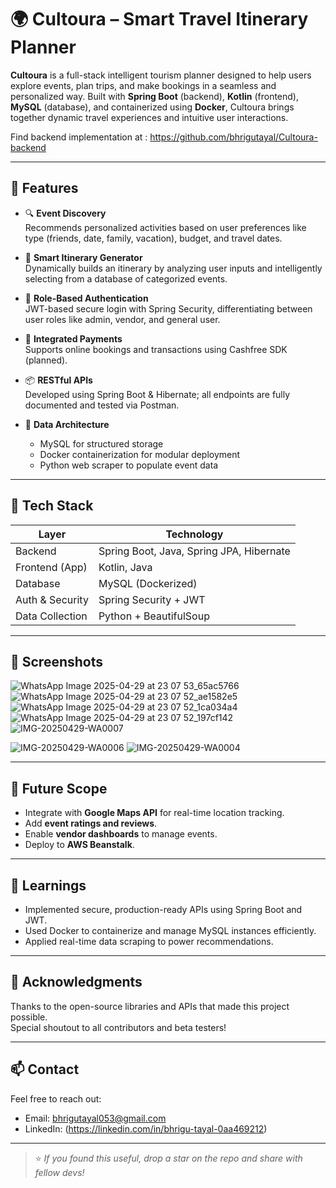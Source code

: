 

# 🌍 Cultoura – Smart Travel Itinerary Planner

**Cultoura** is a full-stack intelligent tourism planner designed to help users explore events, plan trips, and make bookings in a seamless and personalized way. Built with **Spring Boot** (backend), **Kotlin** (frontend), **MySQL** (database), and containerized using **Docker**, Cultoura brings together dynamic travel experiences and intuitive user interactions.

Find backend implementation at : https://github.com/bhrigutayal/Cultoura-backend

---

## 🚀 Features

- 🔍 **Event Discovery**  
  Recommends personalized activities based on user preferences like type (friends, date, family, vacation), budget, and travel dates.

- 🧠 **Smart Itinerary Generator**  
  Dynamically builds an itinerary by analyzing user inputs and intelligently selecting from a database of categorized events.

- 🔐 **Role-Based Authentication**  
  JWT-based secure login with Spring Security, differentiating between user roles like admin, vendor, and general user.

- 💸 **Integrated Payments**  
  Supports online bookings and transactions using Cashfree SDK (planned).

- 📦 **RESTful APIs**  
  Developed using Spring Boot & Hibernate; all endpoints are fully documented and tested via Postman.

- 🐘 **Data Architecture**  
  - MySQL for structured storage  
  - Docker containerization for modular deployment  
  - Python web scraper to populate event data 

---

## 🧰 Tech Stack

| Layer         | Technology              |
|--------------|--------------------------|
| Backend       | Spring Boot, Java, Spring JPA, Hibernate |
| Frontend (App) | Kotlin, Java |
| Database      | MySQL (Dockerized)  |
| Auth & Security | Spring Security + JWT    |
| Data Collection | Python + BeautifulSoup   |

---

## 📸 Screenshots
![WhatsApp Image 2025-04-29 at 23 07 53_65ac5766](https://github.com/user-attachments/assets/0081f62e-1a88-4fd4-b981-9ddcd7ac7852)
![WhatsApp Image 2025-04-29 at 23 07 52_ae1582e5](https://github.com/user-attachments/assets/99b5959f-6cb0-4352-8f69-446c7b4442b5)
![WhatsApp Image 2025-04-29 at 23 07 52_1ca034a4](https://github.com/user-attachments/assets/0889d308-e0fd-499d-9b43-3c9adf4af4e7)
![WhatsApp Image 2025-04-29 at 23 07 52_197cf142](https://github.com/user-attachments/assets/32622e1f-c091-49f9-8492-3318fe583eea)
![IMG-20250429-WA0007](https://github.com/user-attachments/assets/5bc131c5-b9ff-4e65-9492-6d65fda783ac)

![IMG-20250429-WA0006](https://github.com/user-attachments/assets/b260f75c-eb5f-4b98-a771-23fd17f7b51b)
![IMG-20250429-WA0004](https://github.com/user-attachments/assets/d0d64988-4846-44e8-b76a-a6c883d35416)




---

## 📌 Future Scope

- Integrate with **Google Maps API** for real-time location tracking.
- Add **event ratings and reviews**.
- Enable **vendor dashboards** to manage events.
- Deploy to **AWS Beanstalk**.

---

## 🧠 Learnings

- Implemented secure, production-ready APIs using Spring Boot and JWT.
- Used Docker to containerize and manage MySQL instances efficiently.
- Applied real-time data scraping to power recommendations.

---

## 🙌 Acknowledgments

Thanks to the open-source libraries and APIs that made this project possible.  
Special shoutout to all contributors and beta testers!

---

## 📫 Contact

Feel free to reach out:
- Email: bhrigutayal053@gmail.com
- LinkedIn: (https://linkedin.com/in/bhrigu-tayal-0aa469212)  

---

> ⭐ _If you found this useful, drop a star on the repo and share with fellow devs!_
```
